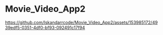 # Movie_Video_App2


https://github.com/Iskandarrcode/Movie_Video_App2/assets/153985172/4939edf5-0351-4df0-bf93-092491c17f94

